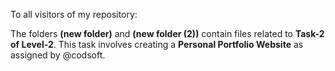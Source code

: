 To all visitors of my repository:

The folders **(new folder)** and **(new folder (2))** contain files related to **Task-2 of Level-2**. This task involves creating a **Personal Portfolio Website** as assigned by @codsoft.
